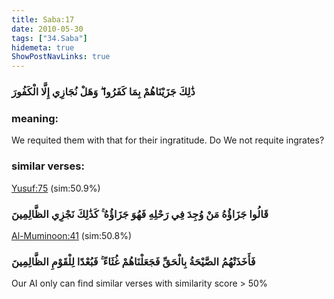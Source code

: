 ```yaml
---
title: Saba:17
date: 2010-05-30
tags: ["34.Saba"]
hidemeta: true 
ShowPostNavLinks: true 
---
```

### ذَٰلِكَ جَزَيْنَاهُمْ بِمَا كَفَرُوا ۖ وَهَلْ نُجَازِي إِلَّا الْكَفُورَ
### meaning: 
We requited them with that for their ingratitude. Do We not requite ingrates?
### similar verses: 

[Yusuf:75](/12/75) (sim:50.9%)

### قَالُوا جَزَاؤُهُ مَنْ وُجِدَ فِي رَحْلِهِ فَهُوَ جَزَاؤُهُ ۚ كَذَٰلِكَ نَجْزِي الظَّالِمِينَ

[Al-Muminoon:41](/23/41) (sim:50.8%)

### فَأَخَذَتْهُمُ الصَّيْحَةُ بِالْحَقِّ فَجَعَلْنَاهُمْ غُثَاءً ۚ فَبُعْدًا لِلْقَوْمِ الظَّالِمِينَ

Our AI only can find similar verses with similarity score > 50% 


